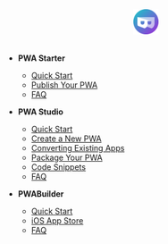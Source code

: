 <div align=center>
  <img width="45" src="assets/icons/pwa-builder.png">
</div>
<br>

<!-- 
  <a href="#/starter/">  </a>
  <a href="#/studio/">  </a>
  <a href="#/builder/">  </a>
--->

- **PWA Starter** 
  - <a href="#/starter/quick-start"> Quick Start </a>
  - <a href="#/starter/publish"> Publish Your PWA </a>
  - <a href="#/starter/faq"> FAQ </a>
  
- **PWA Studio**
  - <a href="#/studio/quick-start">Quick Start</a>
  - <a href="#/studio/create-new"> Create a New PWA </a>
  - <a href="#/studio/existing-app"> Converting Existing Apps </a>
  - <a href="#/studio/package"> Package Your PWA </a>
  - <a href="#/studio/snippets"> Code Snippets </a>
  - <a href="#/studio/faq"> FAQ </a>

- **PWABuilder**
  - <a href="#/builder/quick-start"> Quick Start </a>
  - <a href="#/builder/iOS"> iOS App Store </a>
  - <a href="#/builder/FAQ"> FAQ </a>